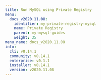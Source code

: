 ```yaml
---
title: Run MySQL using Private Registry
menu:
  docs_v2020.11.08:
    identifier: my-private-registry-mysql
    name: Private Registry
    parent: my-mysql-guides
    weight: 35
menu_name: docs_v2020.11.08
info:
  cli: v0.14.1
  community: v0.14.1
  enterprise: v0.1.1
  installer: v0.14.1
  version: v2020.11.08
---
```


